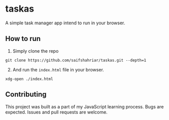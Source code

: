 # taskas
A simple task manager app intend to run in your browser.

## How to run
1. Simply clone the repo

```
git clone https://github.com/saifshahriar/taskas.git --depth=1
```

2. And run the `index.html` file in your browser.

```
xdg-open ./index.html
```

## Contributing
This project was built as a part of my JavaScript learning process. Bugs are
expected. Issues and pull requests are welcome.
